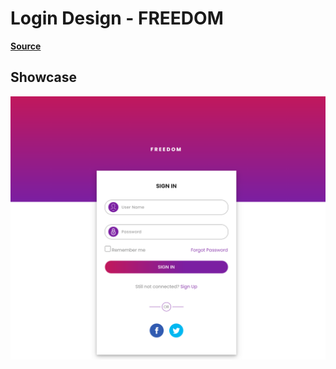 # Login Design - FREEDOM

**[Source](https://www.behance.net/gallery/59330793/Mobile-App-Form-Designs)**

## Showcase

![screenshot](./Screenshot_1.png)
